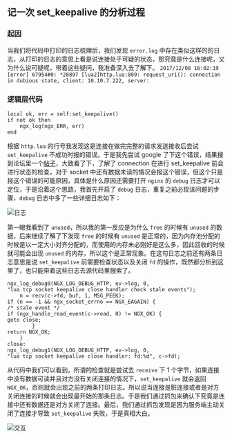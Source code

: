 ## 记一次 set_keepalive 的分析过程

### 起因
当我们将代码中打印的日志梳理后，我们发现 `error.log` 中存在类似这样的的日志，从打印的日志的意思上看是说连接处于可疑的状态，那究竟是什么连接呢，又为什么说可疑呢，带着这些疑问，我准备深入去了解下。
`2017/12/08 16:02:19 [error] 67954#0: *28897 [lua2]http.lua:809: request_uri(): connection in dubious state, client: 10.10.7.222, server:`

### 逻辑层代码
 ```
 local ok, err = self:set_keepalive()                                                                                                       
 if not ok then                                                                                                                               
     ngx_log(ngx_ERR, err)                                                                                                                   
 end
 ```
根据 `http.lua` 的行号我发现这是连接在做完完整的请求发送接收后尝试 `set_keepalive` 不成功时报的错误。于是我先尝试 google 了下这个错误，结果搜到论坛里一个[帖子](https://groups.google.com/forum/#!topic/openresty/2CaQSKGPsWw)，大致看了下，了解了 connection 在进行 set_keepalive 前会进行状态的检查，对于 socket 中还有数据未读的情况会报这个错误，但这个只是报这个错误的可能原因，具体是什么原因还需要打开 `nginx` 的 `debug` 日志才可以定位，于是沿着这个思路，我首先开启了 `debug` 日志，重复之前必现该问题的步骤，`debug` 日志中多了一些详细日志如下：

![日志](http://upyun-public.b0.upaiyun.com/debug_set_keepalive.jpg) 

第一眼我看到了 `unused`，所以我的第一反应是为什么 `free` 的时候有 `unused` 的数据，后来继续了解了下发现 `free` 的时候有 `unused` 是正常的，因为内存池分配的时候是以一定大小对齐分配的，而使用的内存未必刚好是这么多，因此回收的时候就可能会出现 `unused` 的内存，所以这个是正常现象。在这句日志之前还有两条日志意思是说 `set_keepalive` 前需要检查状态以及关闭 `fd` 的操作，既然都分析到这里了，也只能带着这些日志去源代码里搜索了。

```
ngx_log_debug0(NGX_LOG_DEBUG_HTTP, ev->log, 0,
"lua tcp socket keepalive close handler check stale events");
    n = recv(c->fd, buf, 1, MSG_PEEK);
if (n == -1 && ngx_socket_errno == NGX_EAGAIN) {
/* stale event */
if (ngx_handle_read_event(c->read, 0) != NGX_OK) {
goto close;
        }
return NGX_OK;
    }
close:
ngx_log_debug1(NGX_LOG_DEBUG_HTTP, ev->log, 0,
"lua tcp socket keepalive close handler: fd:%d", c->fd);
```
从代码中我们可以看到，所谓的检查就是尝试去 `receive` 下 1 个字节，如果连接中没有数据可读并且对方没有关闭连接的情况下，`set_keepalive` 就会返回 `NGX_OK`，否则就会出现之前的两条打印日志。所以说当连接是脏连接或者是对方关闭连接的时候就会出现最开始的那条日志。于是我们通过抓包来确认下究竟是连接中还有数据还是对方关闭了连接。最后，我们通过抓包发现是因为服务端主动关闭了连接才导致 `set_keepalive` 失败，于是真相大白。

![交互](http://upyun-public.b0.upaiyun.com/wireshrk_set_keepalive.jpg) 
